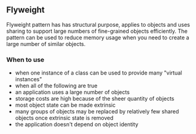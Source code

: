## Flyweight

Flyweight pattern has has structural purpose, applies to objects and uses sharing to support 
large numbers of fine-grained objects efficiently. The pattern can be used to reduce 
memory usage when you need to create a large number of similar objects.

### When to use

* when one instance of a class can be used to provide many "virtual instances"
* when all of the following are true
 * an application uses a large number of objects
 * storage costs are high because of the sheer quantity of objects
 * most object state can be made extrinsic
 * many groups of objects may be replaced by relatively few shared objects once extrinsic state is removed
 * the application doesn't depend on object identity 